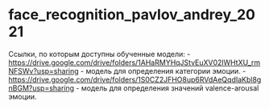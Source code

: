 # face_recognition_pavlov_andrey_2021
Ссылки, по которым доступны обученные модели:
-https://drive.google.com/drive/folders/1AHaRMYHqJStvEuXV02lWHtXU_rmNFSWv?usp=sharing - модель для определения категории эмоции.
-https://drive.google.com/drive/folders/1S0CZ2JFHO8up6RVdAeQqdIaKbl8gnBGM?usp=sharing - модель для определения значений valence-arousal эмоции.
